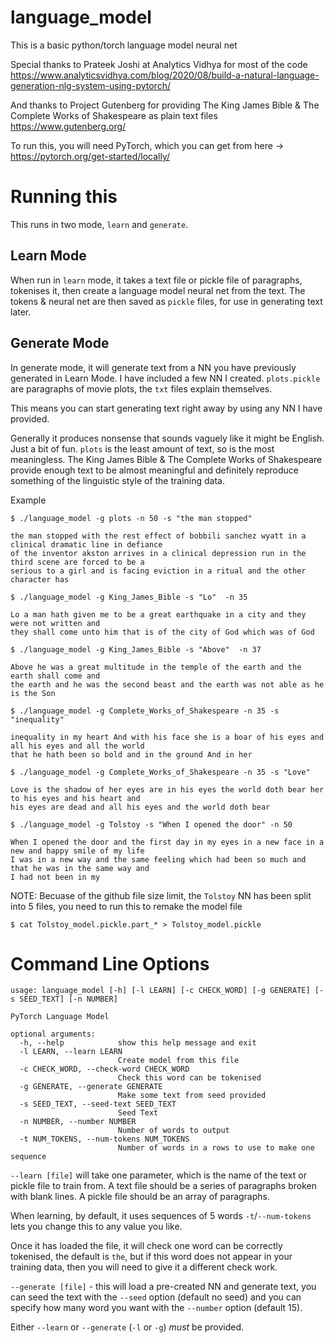 # language_model
This is a basic python/torch language model neural net

Special thanks to Prateek Joshi at Analytics Vidhya for most of the code
https://www.analyticsvidhya.com/blog/2020/08/build-a-natural-language-generation-nlg-system-using-pytorch/

And thanks to Project Gutenberg for providing The King James Bible & The Complete Works of Shakespeare as plain text files
https://www.gutenberg.org/

To run this, you will need PyTorch, which you can get from here -> https://pytorch.org/get-started/locally/

# Running this

This runs in two mode, `learn` and `generate`.

## Learn Mode

When run in `learn` mode, it takes a text file or pickle file of paragraphs, tokenises it, then create
a language model neural net from the text. The tokens & neural net are then saved as `pickle` files, for use
in generating text later.


## Generate Mode

In generate mode, it will generate text from a NN you have previously generated in Learn Mode. I have included a few NN I created.
`plots.pickle` are paragraphs of movie plots, the `txt` files explain themselves.

This means you can start generating text right away by using any NN I have provided.

Generally it produces nonsense that sounds vaguely like it might be English. Just a bit of fun.
`plots` is the least amount of text, so is the most meaningless. The King James Bible & The Complete Works of Shakespeare
provide enough text to be almost meaningful and definitely reproduce something of the linguistic style of the training data.

Example

	$ ./language_model -g plots -n 50 -s "the man stopped"

	the man stopped with the rest effect of bobbili sanchez wyatt in a clinical dramatic line in defiance
	of the inventor akston arrives in a clinical depression run in the third scene are forced to be a
	serious to a girl and is facing eviction in a ritual and the other character has

	$ ./language_model -g King_James_Bible -s "Lo"  -n 35

	Lo a man hath given me to be a great earthquake in a city and they were not written and
	they shall come unto him that is of the city of God which was of God

	$ ./language_model -g King_James_Bible -s "Above"  -n 37

	Above he was a great multitude in the temple of the earth and the earth shall come and
	the earth and he was the second beast and the earth was not able as he is the Son

	$ ./language_model -g Complete_Works_of_Shakespeare -n 35 -s "inequality"

	inequality in my heart And with his face she is a boar of his eyes and all his eyes and all the world
	that he hath been so bold and in the ground And in her

	$ ./language_model -g Complete_Works_of_Shakespeare -n 35 -s "Love"

	Love is the shadow of her eyes are in his eyes the world doth bear her to his eyes and his heart and
	his eyes are dead and all his eyes and the world doth bear

	$ ./language_model -g Tolstoy -s "When I opened the door" -n 50

	When I opened the door and the first day in my eyes in a new face in a new and happy smile of my life
	I was in a new way and the same feeling which had been so much and that he was in the same way and
	I had not been in my


NOTE: Becuase of the github file size limit, the `Tolstoy` NN has been split into 5 files, you need to run this to remake the model file

	$ cat Tolstoy_model.pickle.part_* > Tolstoy_model.pickle



# Command Line Options

	usage: language_model [-h] [-l LEARN] [-c CHECK_WORD] [-g GENERATE] [-s SEED_TEXT] [-n NUMBER]

	PyTorch Language Model

	optional arguments:
	  -h, --help            show this help message and exit
	  -l LEARN, --learn LEARN
							Create model from this file
	  -c CHECK_WORD, --check-word CHECK_WORD
							Check this word can be tokenised
	  -g GENERATE, --generate GENERATE
							Make some text from seed provided
	  -s SEED_TEXT, --seed-text SEED_TEXT
							Seed Text
	  -n NUMBER, --number NUMBER
							Number of words to output
	  -t NUM_TOKENS, --num-tokens NUM_TOKENS
                            Number of words in a rows to use to make one sequence


`--learn [file]` will take one parameter, which is the name of the text or pickle file to train from. A text file should
be a series of paragraphs broken with blank lines. A pickle file should be an array of paragraphs.

When learning, by default, it uses sequences of 5 words `-t`/`--num-tokens` lets you change this to any value you like.

Once it has loaded the file, it will check one word can be correctly tokenised, the default is `the`, but if this word does not
appear in your training data, then you will need to give it a different check work.

`--generate [file]` - this will load a pre-created NN and generate text, you can seed the text with the `--seed` option 
(default no seed) and you can specify how many word you want with the `--number` option (default 15).

Either `--learn` or `--generate` (`-l` or `-g`) *must* be provided.
